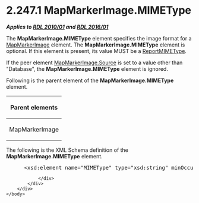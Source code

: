 <html dir="LTR" xmlns:mshelp="http://msdn.microsoft.com/mshelp" xmlns:ddue="http://ddue.schemas.microsoft.com/authoring/2003/5" xmlns:xlink="http://www.w3.org/1999/xlink" xmlns:tool="http://www.microsoft.com/tooltip">
    <head>
        <meta http-equiv="Content-Type" content="text/html; CHARSET=utf-8"></meta>
        <meta name="save" content="history"></meta>
        <title>2.247.1 MapMarkerImage.MIMEType</title>
        <xml>
            <mshelp:toctitle title="2.247.1 MapMarkerImage.MIMEType"></mshelp:toctitle>
            <mshelp:rltitle title="[MS-RDL]: MapMarkerImage.MIMEType"></mshelp:rltitle>
            <mshelp:keyword index="A" term="7c0b9946-c85c-49d1-98d1-de60abc0c110"></mshelp:keyword>
            <mshelp:attr name="DCSext.ContentType" value="open specification"></mshelp:attr>
            <mshelp:attr name="AssetID" value="7c0b9946-c85c-49d1-98d1-de60abc0c110"></mshelp:attr>
            <mshelp:attr name="TopicType" value="kbRef"></mshelp:attr>
            <mshelp:attr name="DCSext.Title" value="[MS-RDL]: MapMarkerImage.MIMEType" />
        </xml>
    </head>
    <body>
        <div id="header">
            <h1 class="heading">2.247.1 MapMarkerImage.MIMEType</h1>
        </div>
        <div id="mainSection">
            <div id="mainBody">
                <div id="allHistory" class="saveHistory"></div>
                <div id="sectionSection0" class="section" name="collapseableSection">
                    

<p><b><i>Applies to </i></b><a href="3428e690-a348-4ec7-8a6a-8efb42d2cdee.md"><b><i>RDL 2010/01</i></b></a><b><i>
and </i></b><a href="52ce3983-2bfc-4e72-9359-42aaf5fe4509.md"><b><i>RDL 2016/01</i></b></a></p>

<p>The <b>MapMarkerImage.MIMEType</b> element specifies the
image format for a <a href="d31b353a-74ed-40cb-9031-7c5cf39a3056.md">MapMarkerImage</a>
element. The <b>MapMarkerImage.MIMEType</b> element is optional. If this
element is present, its value MUST be a <a href="7e89fcbb-b433-48dd-819c-14d70e3b45bf.md">ReportMIMEType</a>.</p>

<p>If the peer element <a href="8e44069e-bf59-47df-b048-5e8b81ab575b.md">MapMarkerImage.Source</a> is
set to a value other than &quot;Database&quot;, the <b>MapMarkerImage.MIMEType</b>
element is ignored.</p>

<p>Following is the parent element of the <b>MapMarkerImage.MIMEType</b>
element.</p>

<table>
 <thead>
  <tr>
   <th>
   <p>Parent elements</p>
   </th>
  </tr>
 </thead>
 <tr>
  <td>
  <p>MapMarkerImage</p>
  </td>
 </tr>
</table>

<p>The following is the XML Schema definition of the <b>MapMarkerImage.MIMEType</b>
element.</p>

<dl>
<dd>
<div><pre> &lt;xsd:element name=&quot;MIMEType&quot; type=&quot;xsd:string&quot; minOccurs=&quot;0&quot; /&gt;
</pre></div>
</dd></dl>


                </div>
            </div>
        </div>
    </body>
</html>
